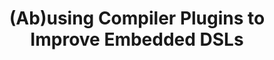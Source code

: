 ---
title: (Ab)using Compiler Plugins to Improve Embedded DSLs
url: http://galois.com/blog/2014/12/abusing-compiler-plugins-improve-embedded-dsls/
authors:
- Eric Seidel
type: article
tags:
- Core
- DSLs
doHaskell-type: blog post
dohaskell-year: 2014
---